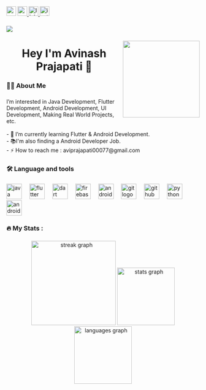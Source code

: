<div align="left">
  <img src="https://img.shields.io/static/v1?message=Gmail&logo=gmail&label=&color=&logoColor=white&labelColor=&style=for-the-badge" height="25" alt="gmail logo"  />
  <a href="https://www.youtube.com/@budgetshopping24" target="_blank">
    <img src="https://img.shields.io/static/v1?message=Youtube&logo=youtube&label=&color=FF0000&logoColor=white&labelColor=&style=for-the-badge" height="25" alt="youtube logo"  />
  </a>
  <a href="https://www.linkedin.com/in/avinash-prajapati-1638ba314/" target="_blank">
    <img src="https://img.shields.io/static/v1?message=LinkedIn&logo=linkedin&label=&color=1769ff&logoColor=white&labelColor=&style=for-the-badge" height="25" alt="linkedin logo"  />
  </a>
  <a href="https://www.instagram.com/avi_listener/?utm_source=qr&igsh=anhpcHFzbHl5dWI5#" target="_blank">
    <img src="https://img.shields.io/static/v1?message=Instagram&logo=instagram&label=&color=FE7A16&logoColor=white&labelColor=&style=for-the-badge" height="25" alt="instagram logo"  />
  </a>
</div>


###

<div align="left">
  <img src="https://visitor-badge.laobi.icu/badge?page_id=avi-prajapati.avi-prajapati&"  />
</div>

###

<img align="right" height="200" src="https://user-images.githubusercontent.com/58109796/233058941-9dd6c50a-a5ea-45fd-b788-c3bb8e00bffe.gif"  />

###

<h1 align="center">Hey I'm Avinash Prajapati 👋</h1>

###

<h3 align="left">👩‍💻  About Me</h3>

###

<p align="left">I’m interested in Java Development, Flutter Development, Android Development, UI Development, Making Real World Projects, etc.<br><br>- 🔭 I’m currently learning Flutter & Android Development.<br>- 📚I'm also finding a Android Developer Job.<br>- ⚡ How to reach me : aviprajapati00077@gmail.com</p>

###

<h3 align="left">🛠 Language and tools</h3>

###

<div align="left">
  <img src="https://cdn.jsdelivr.net/gh/devicons/devicon/icons/java/java-original.svg" height="40" alt="java logo"  />
  <img width="12" />
  <img src="https://cdn.jsdelivr.net/gh/devicons/devicon/icons/flutter/flutter-original.svg" height="40" alt="flutter logo"  />
  <img width="12" />
  <img src="https://cdn.jsdelivr.net/gh/devicons/devicon/icons/dart/dart-original.svg" height="40" alt="dart logo"  />
  <img width="12" />
  <img src="https://cdn.jsdelivr.net/gh/devicons/devicon/icons/firebase/firebase-plain.svg" height="40" alt="firebase logo"  />
  <img width="12" />
  <img src="https://cdn.jsdelivr.net/gh/devicons/devicon/icons/androidstudio/androidstudio-original.svg" height="40" alt="androidstudio logo"  />
  <img width="12" />
  <img src="https://cdn.jsdelivr.net/gh/devicons/devicon/icons/git/git-original.svg" height="40" alt="git logo"  />
  <img width="12" />
  <img src="https://cdn.jsdelivr.net/gh/devicons/devicon/icons/github/github-original.svg" height="40" alt="github logo"  />
  <img width="12" />
  <img src="https://cdn.jsdelivr.net/gh/devicons/devicon/icons/python/python-original.svg" height="40" alt="python logo"  />
  <img width="12" />
  <img src="https://cdn.jsdelivr.net/gh/devicons/devicon/icons/android/android-original.svg" height="40" alt="android logo"  />
</div>

###

<h3 align="left">🔥   My Stats :</h3>

###

<div align="center">
  <img src="https://streak-stats.demolab.com?user=avi-prajapati&locale=en&mode=daily&theme=default&hide_border=false&border_radius=5&order=3" height="220" alt="streak graph"  />

  <img src="https://github-readme-stats.vercel.app/api?username=avi-prajapati&hide_title=false&hide_rank=false&show_icons=true&include_all_commits=true&count_private=true&disable_animations=false&theme=default&locale=en&hide_border=false&order=1" height="150" alt="stats graph"  />
  <img src="https://github-readme-stats.vercel.app/api/top-langs?username=avi-prajapati&locale=en&hide_title=false&layout=compact&card_width=320&langs_count=5&theme=default&hide_border=false&order=2" height="150" alt="languages graph"  />

</div>

###
###

